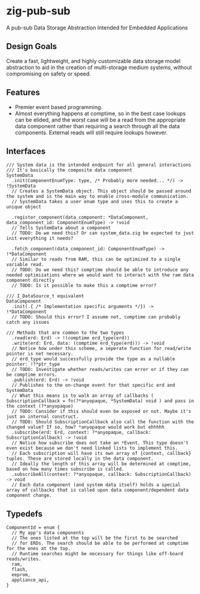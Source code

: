 # zig-pub-sub
A pub-sub Data Storage Abstraction Intended for Embedded Applications

## Design Goals
Create a fast, lightweight, and highly customizable data storage model abstraction
to aid in the creation of multi-storage medium systems, without compromising on safety or speed.

## Features
- Premier event based programming.
- Almost everything happens at comptime, so in the best case lookups can be elided, and the worst case will be a read from the appropriate data component rather than requiring a search through all the data components. External reads will still require lookups however.

## Interfaces

```zig
/// System data is the intended endpoint for all general interactions
/// It's basically the composite data component
SystemData
  .init(ComponentEnumType: type, /* Probably more needed... */) -> !SystemData
  // Creates a SystemData object. This object should be passed around the system and is the main way to enable cross-module communication.
  // SystemData takes a user enum type and uses this to create a unique object
  
  .register_component(data_component: *DataComponent, data_component_id: ComponentEnumType) -> !void
  // Tells SystemData about a component
  // TODO: Do we need this? Or can system_data.zig be expected to just init everything it needs? 

  .fetch_component(data_component_id: ComponentEnumType) -> !*DataComponent
  // Similar to reads from RAM, this can be optimized to a single variable read.
  // TODO: Do we need this? comptime should be able to introduce any needed optimizations where we would want to interact with the ram data component directly
  // TODO: Is it possible to make this a comptime error?

/// I_DataSource_t equivalent
DataComponent
  .init(.{ /* Implementation specific arguments */}) -> !*DataComponent
  // TODO: Should this error? I assume not, comptime can probably catch any issues

/// Methods that are common to the two types
  .read(erd: Erd) -> !(comptime erd_type(erd)) 
  .write(erd: Erd, data: (comptime erd_type(erd))) -> !void
  // Notice how under this scheme, a seperate function for read/write pointer is not necessary.
  // erd_type would successfully provide the type as a nullable pointer: !?*ptr_type
  // TODO: Investigate whether reads/writes can error or if they can be comptime errors.
  .publish(erd: Erd) -> !void
  // Publishes to the on-change event for that specific erd and SystemData
  // What this means is to walk an array of callbacks ( SubscriptionCallback = fn(?*anyopaque, *SystemData) void ) and pass in the context (?*anyopaque)
  // TODO: Consider if this should even be exposed or not. Maybe it's just an internal construct. 
  // TODO: Should SubscriptionCallback also call the function with the changed value? If so, how? *anyopaque would work but ehhhhh
  .subscribe(erd: Erd, context: ?*anyopaque, callback: SubscriptionCallback) -> !void
  // Notice how subscribe does not take an *Event. This type doesn't even exist because we don't need linked lists to implement this.
  // Each subscription will have its own array of {context, callback} tuples. These are stored locally in the data component. 
  // Ideally the length of this array will be determined at comptime, based on how many times subscribe is called.
  .subscribeAll(context: ?*anyopaque, callback: SubscriptionCallback) -> void
  // Each data component (and system data itself) holds a special array of callbacks that is called upon data component/dependent data component change.
```

## Typedefs
```
ComponentId = enum {
  // My app's data components
  // The ones listed at the top will be the first to be searched
  // for ERDs. The search should be able to be performed at comptime for the ones at the top.
  // Runtime searches might be necessary for things like off-board reads/writes. 
  ram,
  flash,
  eeprom,
  appliance_api,
}
```